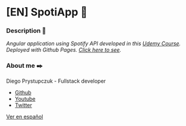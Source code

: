 # [EN] SpotiApp :guitar:

### Description :rocket:
_Angular application using Spotify API developed in this [Udemy Course](https://www.udemy.com/course/angular-2-fernando-herrera/). Deployed with Github Pages. [Click here to see](https://drprystupczuk.github.io/angular.spotiApp/#/search)._

### About me ✒️
Diego Prystupczuk - Fullstack developer
- [Github](https://github.com/drprystupczuk)
- [Youtube](https://www.youtube.com/channel/UCSeVAET6K1b8HLVULdzluXg)
- [Twitter](https://twitter.com/DPrystupczuk)

[Ver en español](README-español.md)
